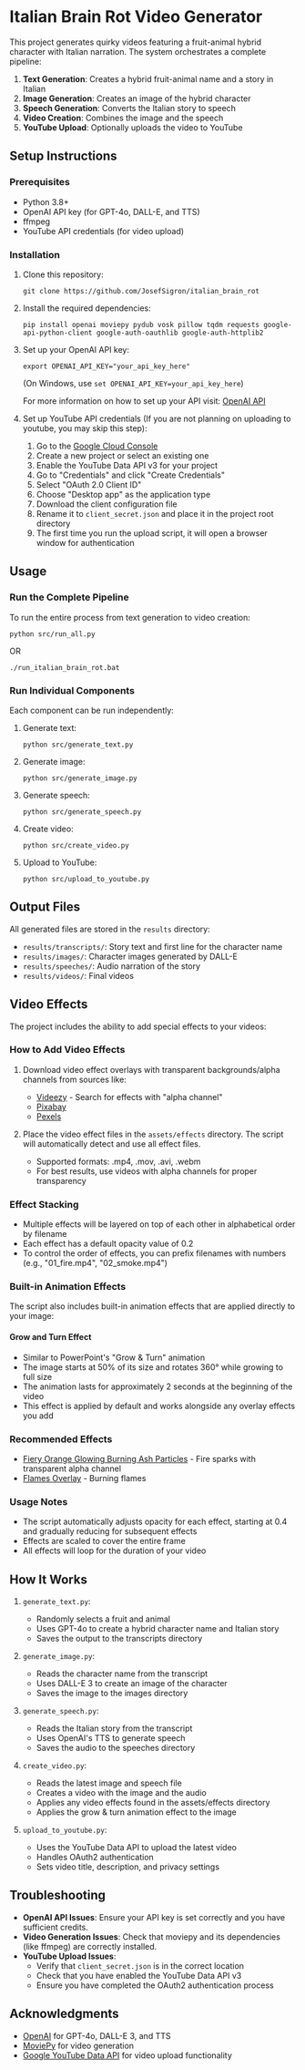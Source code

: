 # Italian Brain Rot Video Generator

This project generates quirky videos featuring a fruit-animal hybrid character with Italian narration. The system orchestrates a complete pipeline:

1. **Text Generation**: Creates a hybrid fruit-animal name and a story in Italian
2. **Image Generation**: Creates an image of the hybrid character
3. **Speech Generation**: Converts the Italian story to speech
4. **Video Creation**: Combines the image and the speech
5. **YouTube Upload**: Optionally uploads the video to YouTube

## Setup Instructions

### Prerequisites

- Python 3.8+
- OpenAI API key (for GPT-4o, DALL-E, and TTS)
- ffmpeg
- YouTube API credentials (for video upload)

### Installation

1. Clone this repository:
   ```
   git clone https://github.com/JosefSigron/italian_brain_rot
   ```

2. Install the required dependencies:
   ```
   pip install openai moviepy pydub vosk pillow tqdm requests google-api-python-client google-auth-oauthlib google-auth-httplib2
   ```

3. Set up your OpenAI API key:
   ```
   export OPENAI_API_KEY="your_api_key_here"
   ```
   (On Windows, use `set OPENAI_API_KEY=your_api_key_here`)
   
   For more information on how to set up your API visit: [OpenAI API](https://platform.openai.com/docs/libraries)

4. Set up YouTube API credentials (If you are not planning on uploading to youtube, you may skip this step):
   1. Go to the [Google Cloud Console](https://console.cloud.google.com/)
   2. Create a new project or select an existing one
   3. Enable the YouTube Data API v3 for your project
   4. Go to "Credentials" and click "Create Credentials"
   5. Select "OAuth 2.0 Client ID"
   6. Choose "Desktop app" as the application type
   7. Download the client configuration file
   8. Rename it to `client_secret.json` and place it in the project root directory
   9. The first time you run the upload script, it will open a browser window for authentication

## Usage

### Run the Complete Pipeline

To run the entire process from text generation to video creation:

```
python src/run_all.py
```
OR
```
./run_italian_brain_rot.bat
```

### Run Individual Components

Each component can be run independently:

1. Generate text:
   ```
   python src/generate_text.py
   ```

2. Generate image:
   ```
   python src/generate_image.py
   ```

3. Generate speech:
   ```
   python src/generate_speech.py
   ```

4. Create video:
   ```
   python src/create_video.py
   ```

5. Upload to YouTube:
   ```
   python src/upload_to_youtube.py
   ```

## Output Files

All generated files are stored in the `results` directory:

- `results/transcripts/`: Story text and first line for the character name
- `results/images/`: Character images generated by DALL-E
- `results/speeches/`: Audio narration of the story
- `results/videos/`: Final videos

## Video Effects

The project includes the ability to add special effects to your videos:

### How to Add Video Effects

1. Download video effect overlays with transparent backgrounds/alpha channels from sources like:
   - [Videezy](https://www.videezy.com/free-video/fire-overlay) - Search for effects with "alpha channel"
   - [Pixabay](https://pixabay.com/videos/)
   - [Pexels](https://www.pexels.com/search/videos/)

2. Place the video effect files in the `assets/effects` directory. The script will automatically detect and use all effect files.
   - Supported formats: .mp4, .mov, .avi, .webm
   - For best results, use videos with alpha channels for proper transparency

### Effect Stacking

- Multiple effects will be layered on top of each other in alphabetical order by filename
- Each effect has a default opacity value of 0.2
- To control the order of effects, you can prefix filenames with numbers (e.g., "01_fire.mp4", "02_smoke.mp4")

### Built-in Animation Effects

The script also includes built-in animation effects that are applied directly to your image:

#### Grow and Turn Effect

- Similar to PowerPoint's "Grow & Turn" animation
- The image starts at 50% of its size and rotates 360° while growing to full size
- The animation lasts for approximately 2 seconds at the beginning of the video
- This effect is applied by default and works alongside any overlay effects you add

### Recommended Effects

- [Fiery Orange Glowing Burning Ash Particles](https://www.videezy.com/abstract/52551-fiery-orange-glowing-burning-ash-particles) - Fire sparks with transparent alpha channel
- [Flames Overlay](https://www.videezy.com/abstract/45126-burning-flames-frame-loop) - Burning flames

### Usage Notes

- The script automatically adjusts opacity for each effect, starting at 0.4 and gradually reducing for subsequent effects
- Effects are scaled to cover the entire frame
- All effects will loop for the duration of your video

## How It Works

1. `generate_text.py`:
   - Randomly selects a fruit and animal
   - Uses GPT-4o to create a hybrid character name and Italian story
   - Saves the output to the transcripts directory

2. `generate_image.py`:
   - Reads the character name from the transcript
   - Uses DALL-E 3 to create an image of the character
   - Saves the image to the images directory

3. `generate_speech.py`:
   - Reads the Italian story from the transcript
   - Uses OpenAI's TTS to generate speech
   - Saves the audio to the speeches directory

4. `create_video.py`:
   - Reads the latest image and speech file
   - Creates a video with the image and the audio
   - Applies any video effects found in the assets/effects directory
   - Applies the grow & turn animation effect to the image

5. `upload_to_youtube.py`:
   - Uses the YouTube Data API to upload the latest video
   - Handles OAuth2 authentication
   - Sets video title, description, and privacy settings

## Troubleshooting

- **OpenAI API Issues**: Ensure your API key is set correctly and you have sufficient credits.
- **Video Generation Issues**: Check that moviepy and its dependencies (like ffmpeg) are correctly installed.
- **YouTube Upload Issues**: 
  - Verify that `client_secret.json` is in the correct location
  - Check that you have enabled the YouTube Data API v3
  - Ensure you have completed the OAuth2 authentication process


## Acknowledgments

- [OpenAI](https://openai.com/) for GPT-4o, DALL-E 3, and TTS
- [MoviePy](https://zulko.github.io/moviepy/) for video generation
- [Google YouTube Data API](https://developers.google.com/youtube/v3) for video upload functionality 